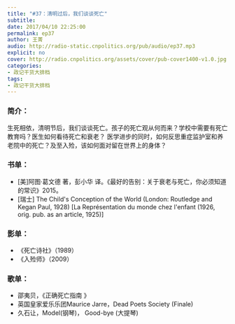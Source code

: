 ```yaml
---
title: "#37：清明过后，我们谈谈死亡"
subtitle: 
date: 2017/04/10 22:25:00
permalink: ep37
author: 王菁
audio: http://radio-static.cnpolitics.org/pub/audio/ep37.mp3
explicit: no
cover: http://radio.cnpolitics.org/assets/cover/pub-cover1400-v1.0.jpg
categories:
- 政记干货大排档
tags:
- 政记干货大排档
---
```


### 简介：
生死相依，清明节后，我们谈谈死亡。孩子的死亡观从何而来？学校中需要有死亡教育吗？医生如何看待死亡和衰老？ 医学进步的同时，如何反思重症监护室和养老院中的死亡？及至入殓，该如何面对留在世界上的身体？

### 书单：
- [美]阿图·葛文德 著，彭小华 译。《最好的告别：关于衰老与死亡，你必须知道的常识》2015。
- [瑞士] The Child's Conception of the World (London: Routledge and Kegan Paul, 1928) [La Représentation du monde chez l'enfant (1926, orig. pub. as an article, 1925)] 

### 影单：
- 《死亡诗社》（1989）
- 《入殓师》（2009）

### 歌单：
- 邵夷贝，《正确死亡指南 》
- 英国皇家爱乐乐团Maurice Jarre，Dead Poets Society (Finale)
- 久石让，Model(钢琴)， Good-bye (大提琴)
